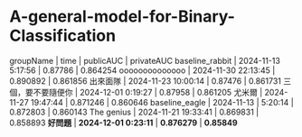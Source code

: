 # A-general-model-for-Binary-Classification

groupName |	time |	publicAUC |	privateAUC
baseline_rabbit |	2024-11-13 5:17:56 |	0.87786 |	0.864254
oooooooooooooo |	2024-11-30 22:13:45 |	0.890892 |	0.861856
出來面隊 |	2024-11-23 10:00:14 |	0.87476 |	0.861731
三個，要不要隨便你 |	2024-12-01 0:19:27 |	0.87958 |	0.861205
尤米爾 |	2024-11-27 19:47:44 |	0.871246 |	0.860646
baseline_eagle |	2024-11-13 |	5:20:14 |	0.872803 |	0.860143
The genius |	2024-11-21 19:33:41 |	0.869831 |	0.858893
**好問題** |	**2024-12-01 0:23:11** |	**0.876279** |	**0.85849**
